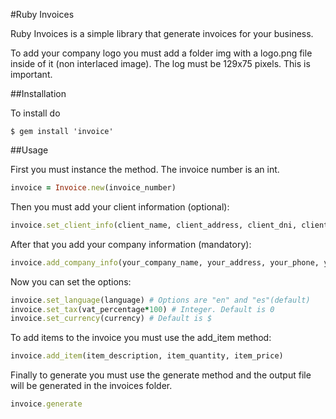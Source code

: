 #Ruby Invoices

Ruby Invoices is a simple library that generate invoices for your business.

To add your company logo you must add a folder img with a logo.png file inside of it (non interlaced image). The log must be 129x75 pixels. This is important.

##Installation

To install do

```shell
$ gem install 'invoice'
```

##Usage

First you must instance the method. The invoice number is an int.

```ruby
invoice = Invoice.new(invoice_number)
```

Then you must add your client information (optional):

```ruby
invoice.set_client_info(client_name, client_address, client_dni, client_phone, economic_activity)
```

After that you add your company information (mandatory):

```ruby
invoice.add_company_info(your_company_name, your_address, your_phone, your_dni)
```

Now you can set the options:

```ruby
invoice.set_language(language) # Options are "en" and "es"(default)
invoice.set_tax(vat_percentage*100) # Integer. Default is 0
invoice.set_currency(currency) # Default is $
```

To add items to the invoice you must use the add_item method:

```ruby
invoice.add_item(item_description, item_quantity, item_price)
```

Finally to generate you must use the generate method and the output file will be generated in the invoices folder.

```ruby
invoice.generate
```
